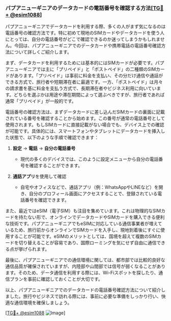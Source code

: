### パプアニューギニアのデータカードの電話番号を確認する方法[[TG💪+ @esim1088](https://t.me/s/esim1088)]

パプアニューギニアでデータカードを利用する際、多くの人がまず気になるのは電話番号の確認方法です。特に初めて現地のSIMカードやデータカードを使う人にとっては、自分の電話番号がどこで確認できるのか迷ってしまうかもしれません。今回は、パプアニューギニアでのデータカードや携帯電話の電話番号確認方法について詳しくご紹介します。

まず、データカードを利用するためには基本的にはSIMカードが必要です。パプアニューギニアでは主に「プリペイド」と「ポストペイド」の二種類のSIMカードがあります。「プリペイド」は事前に料金を支払い、その分だけ通信や通話ができる方式で、旅行者や短期滞在者に最適です。一方、「ポストペイド」は月々の請求書を基に料金を支払う方式で、長期滞在者やビジネス利用に向いています。どちらを選ぶかは用途や滞在期間によって選ぶべきですが、旅行者であれば通常「プリペイド」が一般的です。

電話番号の確認方法は、まずデータカードに差し込んだSIMカードの裏面に記載されている番号を確認することから始めます。この番号が通常の電話番号として使用されます。もしSIMカードに直接記載がない場合でも、デバイス上での確認が可能です。具体的には、スマートフォンやタブレットにデータカードを挿入した状態で、以下のような手順で確認できます：

1. **設定** → **電話** → **自分の電話番号**
   - 現代の多くのデバイスでは、このように設定メニューから自分の電話番号を確認することができます。
   
2. **通話アプリ**を使用して確認
   - 自宅やオフィスなどで、通話アプリ（例：WhatsAppやLINEなど）を開き、自分のプロフィール画面にアクセスすることで、登録されている電話番号を確認できます。

また、最近ではeSIM（電子SIM）も注目を集めています。これは物理的なSIMカードを持たない形で、オンラインでデータカードやSIMカードを購入できる便利な技術です。パプアニューギニアでもeSIMに対応している通信事業者が増えているため、旅行前からオンラインでSIMカードを入手し、現地到着後にすぐに使用することが可能です。eSIMのメリットとしては、国境を超えて複数のSIMカードを切り替えることが容易であり、国際ローミングを気にせず自由に通信できる点が挙げられます。

最後に、パプアニューギニアでの通信環境に関しては、都市部では比較的良好な通信品質が確保されていますが、内陸部や山間部では信号が弱くなることがあります。そのため、データ通信を利用する際には、Wi-Fiスポットを探したり、通信プランを事前に確認しておくことが大切です。

以上、パプアニューギニアでのデータカードの電話番号確認方法について紹介しました。旅行やビジネスで訪れる際には、事前に必要な準備をしっかり行い、快適な通信環境を確保しましょう。

[[TG💪+ @esim1088](https://t.me/s/esim1088) ![Image](https://i.postimg.cc/Y0z9fWf4/image.png)]
